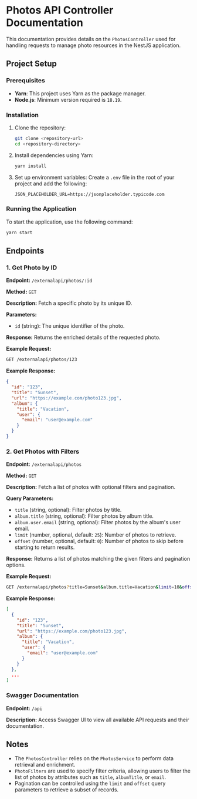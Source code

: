 # Photos API Controller Documentation

This documentation provides details on the `PhotosController` used for handling requests to manage photo resources in the NestJS application.

## Project Setup

### Prerequisites
- **Yarn**: This project uses Yarn as the package manager.
- **Node.js**: Minimum version required is `18.19`.

### Installation
1. Clone the repository:
   ```sh
   git clone <repository-url>
   cd <repository-directory>
   ```

2. Install dependencies using Yarn:
   ```sh
   yarn install
   ```

3. Set up environment variables:
   Create a `.env` file in the root of your project and add the following:
   ```env
   JSON_PLACEHOLDER_URL=https://jsonplaceholder.typicode.com
   ```

### Running the Application
To start the application, use the following command:
```sh
yarn start
```

## Endpoints

### 1. Get Photo by ID

**Endpoint:** `/externalapi/photos/:id`

**Method:** `GET`

**Description:** Fetch a specific photo by its unique ID.

**Parameters:**
- `id` (string): The unique identifier of the photo.

**Response:** Returns the enriched details of the requested photo.

**Example Request:**
```sh
GET /externalapi/photos/123
```

**Example Response:**
```json
{
  "id": "123",
  "title": "Sunset",
  "url": "https://example.com/photo123.jpg",
  "album": {
    "title": "Vacation",
    "user": {
      "email": "user@example.com"
    }
  }
}
```

### 2. Get Photos with Filters

**Endpoint:** `/externalapi/photos`

**Method:** `GET`

**Description:** Fetch a list of photos with optional filters and pagination.

**Query Parameters:**
- `title` (string, optional): Filter photos by title.
- `album.title` (string, optional): Filter photos by album title.
- `album.user.email` (string, optional): Filter photos by the album's user email.
- `limit` (number, optional, default: `25`): Number of photos to retrieve.
- `offset` (number, optional, default: `0`): Number of photos to skip before starting to return results.

**Response:** Returns a list of photos matching the given filters and pagination options.

**Example Request:**
```sh
GET /externalapi/photos?title=Sunset&album.title=Vacation&limit=10&offset=5
```

**Example Response:**
```json
[
  {
    "id": "123",
    "title": "Sunset",
    "url": "https://example.com/photo123.jpg",
    "album": {
      "title": "Vacation",
      "user": {
        "email": "user@example.com"
      }
    }
  },
  ...
]
```

### Swagger Documentation

**Endpoint:** `/api`

**Description:** Access Swagger UI to view all available API requests and their documentation.

## Notes
- The `PhotosController` relies on the `PhotosService` to perform data retrieval and enrichment.
- `PhotoFilters` are used to specify filter criteria, allowing users to filter the list of photos by attributes such as `title`, `albumTitle`, or `email`.
- Pagination can be controlled using the `limit` and `offset` query parameters to retrieve a subset of records.

